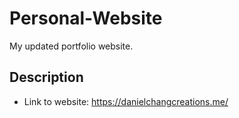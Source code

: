 # Personal-Website

My updated portfolio website.

## Description

* Link to website: https://danielchangcreations.me/

